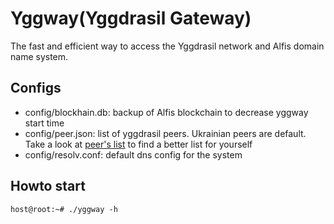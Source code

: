 # Yggway(Yggdrasil Gateway)

The fast and efficient way to access the Yggdrasil network and Alfis domain name system.

## Configs

* config/blockhain.db: backup of Alfis blockchain to decrease yggway start time
* config/peer.json: list of yggdrasil peers. Ukrainian peers are default. Take a look at [peer's list](https://github.com/yggdrasil-network/public-peers) to find a better list for yourself
* config/resolv.conf: default dns config for the system

## Howto start

```console
host@root:~# ./yggway -h
```
